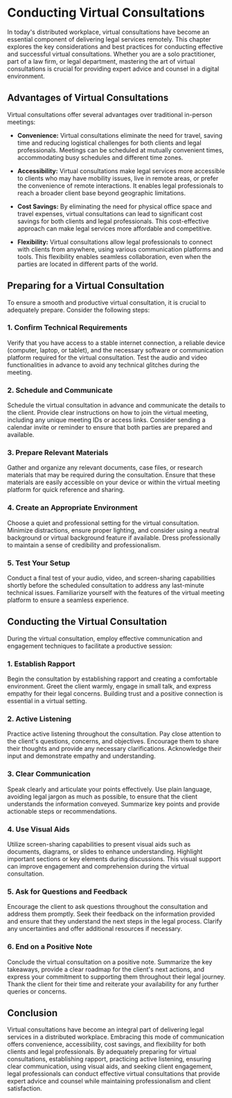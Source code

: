 Conducting Virtual Consultations
===========================================

In today's distributed workplace, virtual consultations have become an essential component of delivering legal services remotely. This chapter explores the key considerations and best practices for conducting effective and successful virtual consultations. Whether you are a solo practitioner, part of a law firm, or legal department, mastering the art of virtual consultations is crucial for providing expert advice and counsel in a digital environment.

Advantages of Virtual Consultations
-----------------------------------

Virtual consultations offer several advantages over traditional in-person meetings:

* **Convenience:** Virtual consultations eliminate the need for travel, saving time and reducing logistical challenges for both clients and legal professionals. Meetings can be scheduled at mutually convenient times, accommodating busy schedules and different time zones.

* **Accessibility:** Virtual consultations make legal services more accessible to clients who may have mobility issues, live in remote areas, or prefer the convenience of remote interactions. It enables legal professionals to reach a broader client base beyond geographic limitations.

* **Cost Savings:** By eliminating the need for physical office space and travel expenses, virtual consultations can lead to significant cost savings for both clients and legal professionals. This cost-effective approach can make legal services more affordable and competitive.

* **Flexibility:** Virtual consultations allow legal professionals to connect with clients from anywhere, using various communication platforms and tools. This flexibility enables seamless collaboration, even when the parties are located in different parts of the world.

Preparing for a Virtual Consultation
------------------------------------

To ensure a smooth and productive virtual consultation, it is crucial to adequately prepare. Consider the following steps:

### 1. **Confirm Technical Requirements**

Verify that you have access to a stable internet connection, a reliable device (computer, laptop, or tablet), and the necessary software or communication platform required for the virtual consultation. Test the audio and video functionalities in advance to avoid any technical glitches during the meeting.

### 2. **Schedule and Communicate**

Schedule the virtual consultation in advance and communicate the details to the client. Provide clear instructions on how to join the virtual meeting, including any unique meeting IDs or access links. Consider sending a calendar invite or reminder to ensure that both parties are prepared and available.

### 3. **Prepare Relevant Materials**

Gather and organize any relevant documents, case files, or research materials that may be required during the consultation. Ensure that these materials are easily accessible on your device or within the virtual meeting platform for quick reference and sharing.

### 4. **Create an Appropriate Environment**

Choose a quiet and professional setting for the virtual consultation. Minimize distractions, ensure proper lighting, and consider using a neutral background or virtual background feature if available. Dress professionally to maintain a sense of credibility and professionalism.

### 5. **Test Your Setup**

Conduct a final test of your audio, video, and screen-sharing capabilities shortly before the scheduled consultation to address any last-minute technical issues. Familiarize yourself with the features of the virtual meeting platform to ensure a seamless experience.

Conducting the Virtual Consultation
-----------------------------------

During the virtual consultation, employ effective communication and engagement techniques to facilitate a productive session:

### 1. **Establish Rapport**

Begin the consultation by establishing rapport and creating a comfortable environment. Greet the client warmly, engage in small talk, and express empathy for their legal concerns. Building trust and a positive connection is essential in a virtual setting.

### 2. **Active Listening**

Practice active listening throughout the consultation. Pay close attention to the client's questions, concerns, and objectives. Encourage them to share their thoughts and provide any necessary clarifications. Acknowledge their input and demonstrate empathy and understanding.

### 3. **Clear Communication**

Speak clearly and articulate your points effectively. Use plain language, avoiding legal jargon as much as possible, to ensure that the client understands the information conveyed. Summarize key points and provide actionable steps or recommendations.

### 4. **Use Visual Aids**

Utilize screen-sharing capabilities to present visual aids such as documents, diagrams, or slides to enhance understanding. Highlight important sections or key elements during discussions. This visual support can improve engagement and comprehension during the virtual consultation.

### 5. **Ask for Questions and Feedback**

Encourage the client to ask questions throughout the consultation and address them promptly. Seek their feedback on the information provided and ensure that they understand the next steps in the legal process. Clarify any uncertainties and offer additional resources if necessary.

### 6. **End on a Positive Note**

Conclude the virtual consultation on a positive note. Summarize the key takeaways, provide a clear roadmap for the client's next actions, and express your commitment to supporting them throughout their legal journey. Thank the client for their time and reiterate your availability for any further queries or concerns.

Conclusion
----------

Virtual consultations have become an integral part of delivering legal services in a distributed workplace. Embracing this mode of communication offers convenience, accessibility, cost savings, and flexibility for both clients and legal professionals. By adequately preparing for virtual consultations, establishing rapport, practicing active listening, ensuring clear communication, using visual aids, and seeking client engagement, legal professionals can conduct effective virtual consultations that provide expert advice and counsel while maintaining professionalism and client satisfaction.
